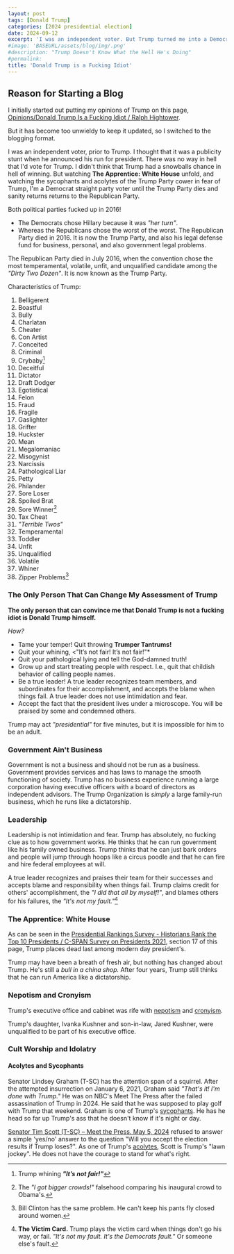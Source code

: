 ```yaml
---
layout: post
tags: [Donald Trump]
categories: [2024 presidential election]
date: 2024-09-12
excerpt: 'I was an independent voter. But Trump turned me into a Democrat. The Republican Party is dead.'
#image: 'BASEURL/assets/blog/img/.png'
#description: "Trump Doesn't Know What the Hell He's Doing"
#permalink:
title: 'Donald Trump is a Fucking Idiot'
---
```



## Reason for Starting a Blog

I initially started out putting my opinions of Trump on this page, [Opinions/Donald Trump Is a Fucking Idiot / Ralph Hightower](https://ralphhightower.github.io/RalphHightower/Opinions/DonaldTrumpIsAFuckingIdiot.html).

But it has become too unwieldy to keep it updated, so I switched to the blogging format.

I was an independent voter, prior to Trump. I thought that it was a publicity stunt when he announced his run for president. There was no way in hell that I'd vote for Trump. I didn't think that Trump had a snowballs chance in hell of winning. But watching **The Apprentice: White House** unfold, and watching the sycophants and acolytes of the Trump Party cower in fear of Trump, I'm a Democrat straight party voter until the Trump Party dies and sanity returns returns to the Republican Party.

Both political parties fucked up in 2016!

- The Democrats chose Hillary because it was *"her turn"*.
- Whereas the Republicans chose the worst of the worst. The Republican Party died in 2016. It is now the Trump Party, and also his legal defense fund for business, personal, and also government legal problems.

The Republican Party died in July 2016, when the convention chose the most temperamental, volatile, unfit, and unqualified candidate among the *"Dirty Two Dozen"*. It is now known as the Trump Party.

Characteristics of Trump:

1. Belligerent
2. Boastful
3. Bully
4. Charlatan
5. Cheater
6. Con Artist
7. Conceited
8. Criminal
9. Crybaby[^112]
10. Deceitful
11. Dictator
12. Draft Dodger
13. Egotistical
14. Felon
15. Fraud
16. Fragile
17. Gaslighter
18. Grifter
19. Huckster
20. Mean
21. Megalomaniac
22. Misogynist
23. Narcissis
24. Pathological Liar
25. Petty
26. Philander
27. Sore Loser
28. Spoiled Brat
29. Sore Winner[^113]
30. Tax Cheat
31. *"Terrible Twos"*
32. Temperamental
33. Toddler
34. Unfit
35. Unqualified
37. Volatile
38. Whiner
39. Zipper Problems[^114]

[^111]: **The Victim Card.** Trump plays the victim card when things don't go his way, or fail. *"It's not my fault. It's the Democrats fault."* Or someone else's fault.
[^112]: Trump whining ***"It’s not fair!"***
[^113]: The *"I got bigger crowds!"* falsehood comparing his inaugural crowd to Obama's.
[^114]: Bill Clinton has the same problem. He can't keep his pants fly closed around women.

### The Only Person That Can Change My Assessment of Trump

**The only person that can convince me that Donald Trump is not a fucking idiot is Donald Trump himself.**

*How?*

- Tame your temper! Quit throwing **Trumper Tantrums!**
- Quit your whining, <"It’s not fair! It’s not fair!"*
- Quit your pathological lying and tell the God-damned truth!
- Grow up and start treating people with respect. I.e., quit that childish behavior of calling people names.
- Be a true leader! A true leader recognizes team members, and subordinates for their accomplishment, and accepts the blame when things fail. A true leader does not use intimidation and fear.
- Accept the fact that the president lives under a microscope. You will be praised by some and condemned others.

Trump may act *"presidential"* for five minutes, but it is impossible for him to be an adult.

### Government Ain't Business

Government is not a business and should not be run as a business. Government provides services and has laws to manage the smooth functioning of society. Trump has no business experience running a large corporation having executive officers with a board of directors as independent advisors. The Trump Organization is *simply* a large family-run business, which he runs like a dictatorship.

### Leadership

Leadership is not intimidation and fear. Trump has absolutely, no fucking clue as to how government works. He thinks that he can run government like his family owned business. Trump thinks that he can just bark orders and people will jump through hoops like a circus poodle and that he can fire and hire federal employees at will.

A true leader recognizes and praises their team for their successes and accepts blame and responsibility when things fail. Trump claims credit for others' accomplishment, the *"I did that all by myself!"*, and blames others for his failures, the *"It's not my fault."*[^111]

### The Apprentice: White House

As can be seen in the [Presidential Rankings Survey - Historians Rank the Top 10 Presidents / C-SPAN Survey on Presidents 2021](https://www.c-span.org/presidentsurvey2021/?page=overall), section 17 of this page, Trump places dead last among modern day president's.

Trump may have been a breath of fresh air, but nothing has changed about Trump. He's still a *bull in a china shop.* After four years, Trump still thinks that he can run America like a dictatorship.

### Nepotism and Cronyism

Trump's executive office and cabinet was rife with [nepotism](http://www.merriam-webster.com/dictionary/nepotism) and [cronyism](http://www.merriam-webster.com/word-of-the-day/2024/09/03/).

Trump's daughter, Ivanka Kushner and son-in-law, Jared Kushner, were unqualified to be part of his executive office.

### Cult Worship and Idolatry

#### Acolytes and Sycophants

Senator Lindsey Graham (T-SC) has the attention span of a squirrel. After the attempted insurrection on January 6, 2021, Graham said *"That's it! I'm done with Trump."* He was on NBC's Meet The Press after the failed assassination of Trump in 2024. He said that he was supposed to play golf with Trump that weekend. Graham is one of Trump's [sycophants](http://www.merriam-webster.com/dictionary/sycophant). He has he head so far up  Trump's ass that he doesn't know if it's night or day.

[Senator Tim Scott (T-SC) – Meet the Press. May 5, 2024](https://www.nbcnews.com/meet-the-press/video/federal-funding-is-a-privilege-not-a-right-tim-scott-tells-college-presidents-full-interview-210290757680) refused to answer a simple 'yes/no' answer to the question "Will you accept the election results if Trump loses?". As one of Trump's [acolytes](http://www.merriam-webster.com/dictionary/acolyte), Scott is Trump's "lawn jockey". He does not have the courage to stand for what's right.

